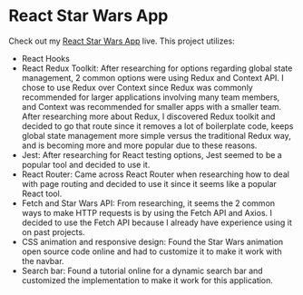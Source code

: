 # React Star Wars App
Check out my [React Star Wars App](https://rbmanez.github.io/star-wars/) live.
This project utilizes:
- React Hooks
- React Redux Toolkit: After researching for options regarding global state management, 2 common options were using Redux and Context API. I chose to use Redux over Context since Redux was commonly recommended for larger applications involving many team members, and Context was recommended for smaller apps with a smaller team. After researching more about Redux, I discovered Redux toolkit and decided to go that route since it removes a lot of boilerplate code, keeps global state management more simple versus the traditional Redux way, and is becoming more and more popular due to these reasons.
- Jest: After researching for React testing options, Jest seemed to be a popular tool and decided to use it.
- React Router: Came across React Router when researching how to deal with page routing and decided to use it since it seems like a popular React tool.
- Fetch and Star Wars API: From researching, it seems the 2 common ways to make HTTP requests is by using the Fetch API and Axios. I decided to use the Fetch API because I already have experience using it on past projects.
- CSS animation and responsive design: Found the Star Wars animation open source code online and had to customize it to make it work with the navbar.
- Search bar: Found a tutorial online for a dynamic search bar and customized the implementation to make it work for this application.